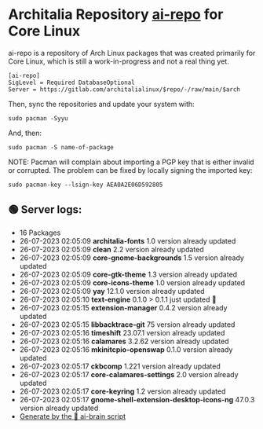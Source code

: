 # Architalia Repository [ai-repo](https://gitlab.com/architalialinux/ai-repo) for Core Linux

ai-repo is a repository of Arch Linux packages that was created primarily for Core Linux, which is still a work-in-progress and not a real thing yet.

```
[ai-repo]
SigLevel = Required DatabaseOptional
Server = https://gitlab.com/architalialinux/$repo/-/raw/main/$arch 
```

Then, sync the repositories and update your system with:

```
sudo pacman -Syyu
```

And, then:

```
sudo pacman -S name-of-package
```

NOTE: Pacman will complain about importing a PGP key that is either invalid or corrupted.  The problem can be fixed by locally signing the imported key:

```
sudo pacman-key --lsign-key AEA0A2E06D592805
```



## 🟢 Server logs:
- 16 Packages
- 26-07-2023 02:05:09 **architalia-fonts** 1.0 version already updated
- 26-07-2023 02:05:09 **clean** 2.2 version already updated
- 26-07-2023 02:05:09 **core-gnome-backgrounds** 1.5 version already updated
- 26-07-2023 02:05:09 **core-gtk-theme** 1.3 version already updated
- 26-07-2023 02:05:09 **core-icons-theme** 1.0 version already updated
- 26-07-2023 02:05:09 **yay** 12.1.0 version already updated
- 26-07-2023 02:05:10 **text-engine** 0.1.0 > 0.1.1 just updated 🔹
- 26-07-2023 02:05:15 **extension-manager** 0.4.2 version already updated
- 26-07-2023 02:05:15 **libbacktrace-git** 75 version already updated
- 26-07-2023 02:05:16 **timeshift** 23.07.1 version already updated
- 26-07-2023 02:05:16 **calamares** 3.2.62 version already updated
- 26-07-2023 02:05:16 **mkinitcpio-openswap** 0.1.0 version already updated
- 26-07-2023 02:05:17 **ckbcomp** 1.221 version already updated
- 26-07-2023 02:05:17 **core-calamares-settings** 2.0 version already updated
- 26-07-2023 02:05:17 **core-keyring** 1.2 version already updated
- 26-07-2023 02:05:17 **gnome-shell-extension-desktop-icons-ng** 47.0.3 version already updated
 - [Generate by the 🤖 ai-brain script](https://gitlab.com/architalialinux/ai-repo/-/blob/main/ai-brain)
